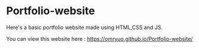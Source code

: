 # Portfolio-website

Here's a basic portfolio website made using HTML,CSS and JS.

You can view this website here : https://omryuo.github.io/Portfolio-website/
